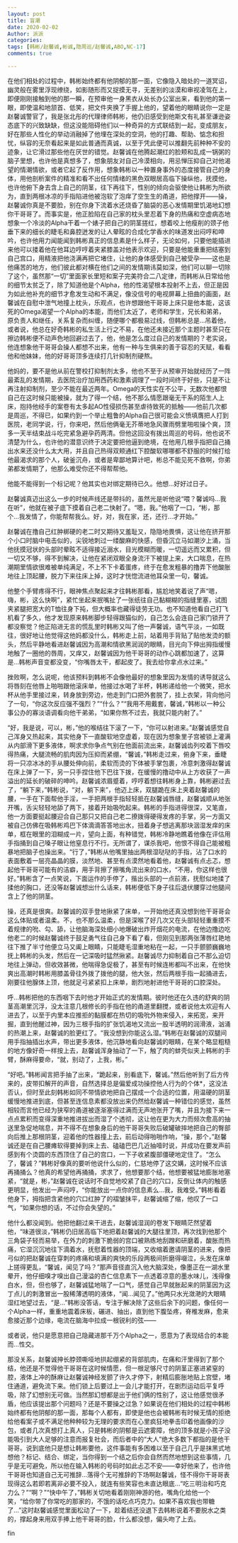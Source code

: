 ```yaml
---
layout: post
title: 盲潮
date: 2020-02-02
Author: 派派
categories: 
tags: [韩彬/赵馨诚,彬诚,隐周巡/赵馨诚,ABO,NC-17]
comments: true

---
```




在他们相处的过程中，韩彬始终都有他阴郁的那一面，它像隐入暗处的一道冥诏，幽灵般在雾里浮现缭绕，如影随形而又捉摸无寻，无差别的淡漠和审视凌驾在上，即便刚刚接触到他的那一瞬，在预审他一身黑衣从处长办公室出来，看到他的第一眼，即使温和地颔首、低笑，把文件夹换了手握上他的，望着他的眼睛说你一定是赵馨诚警官了，我是张北彤的代理律师韩彬，他仍旧感受到他斯文有礼甚至谦逊姿态底下的兴致缺缺，但这没能阻碍他们以一种奇异的方式联结到一起，变成朋友，好在那些人性化的举动消融掉了他埋在深处的空洞，他的打趣、帮助、惦念和担忧，纵容的无奈看起来是如此普通而真诚，以至于凭此便可以推翻先前种种不安的迹象，让它滑过那些他在厌世的错觉。赵馨诚在他腾起潮红的脸颊和乱成一锅粥的脑子里想，也许他是真想多了，想象朋友对自己冷漠相向，用忌惮压抑自己对他渴望的情潮情欲，或者它起了反作用，想象韩彬以一种置身事外的态度接管自己的身体，用他剖析案件的精准和看不出任何情绪的黑色双眼居高临下操纵他，抚摸他，也许他俯下身去含上自己的阴茎，往下再往下，性别的倾向会驱使他让韩彬为所欲为，直到两根冰凉的手指陷进他被泡软了泡痒了空生生的甬道，把他撑开——操，赵馨诚你真是不要脸，别在你身下流着水还烧昏了脑袋的恶心发情期里饥渴地幻想你干哥哥了。而事实是，他正脸陷在自己家的枕头里忍着下身的热痛和空虚病态地想象一个冷淡的Alpha干着一个婊子把自己的阴茎搓红，想着咬上他瘦削的颈子他垂下来的细长的睫毛和鼻腔迸发的让人晕眩的合成化学香水的味道发出闷哼和呻吟，也许他用力闻能闻到韩彬真正的信息素是什么样子，无论如何，只要他能插进来他可以搂着他在他耳边哼哼着夹紧膝盖对他表示欢迎，只要是他能重重把结塞到自己宫口，用精液把他浇满再把它堵住，让他的身体感受到自己被受孕——这也是他痛苦的地方，他们彼此都对横在他们之间的发情期讳莫如深，他们可以聊一切除了这个，虽然那“一切”里面家长里短和案子完美符合二八定律，而韩彬从日常给他的细节太贫乏了，除了知道他是个Alpha，他的性渴望根本投射不上去，但正是因为如此他补充的细节才愈发生动和不满足，像没信号的电视屏幕上扭曲的画面，赵馨诚在自慰中泄气地撞上枕头，乐观点，也许想跟他干哥哥上床只是他本能，这该死的Omega渴望一个Alpha的本能，而他们太近了，老师和学生，兄长和弟弟，原负责人和继任，关系复杂而纠缠，随便哪个都极易过线，但韩彬总是…吊着他，或者说，他总在好奇韩彬的私生活上行之不易，在他还未接近那个主题时甚至只在擦边韩彬便不动声色地回避过去了，他，他是怎么度过自己的发情期的？老实说，他连想象他干哥哥会操人都想不出来，他有一种与生俱来的善于容忍的天赋，看看他和他妹妹，他的好哥哥顶多连续打几针抑制剂硬熬。

他妈的，要不是他从前在警校打抑制剂太多，他也不至于从预审开始就经历了一阵最紊乱的发情期，去医院治疗加用西药和激素调理了一段时间终于好些，只是不让再注射抑制剂，至少不能在最近两年。Omega的天性实在不公平，无数次他都恨自己在这时候只能被操，就为了得一个结，他不那么情愿跟毫无干系的陌生人上床，抱持他经手的案卷有太多起AO性侵损伤甚至虐待致死的抵触——他前几次都是周巡，不得已，如果约到一个举止粗鲁的Alpha自己很可能会义愤填膺把人打到医院，老同学说，行，你来吧，然后他俩毫无芥蒂地急风骤雨劈里啪啦操个爽，顶多一天半结束战斗吃完紧急避孕药两清。但他这回没有拨出周巡的号码，他也说不清楚为什么，也许他的潜意识终于决定要把他逼到绝境，在他用几根手指把自己捅出水来还没什么太大用，并且自己热得双颊通红下腔酸软哪哪都不舒服的时候打给他最渴求的那个人，破釜沉舟，或者是卑鄙地算计吧，彬总不能见死不救啊，你弟弟都发情期了，他那么难受你还不得帮帮他。

他能不能得到一个标记呢？他其实也对绑定期待已久。他想…好好过日子。

赵馨诚真迈出这么一步的时候声线还是带抖的，虽然光是听他说“喂？馨诚吗…我在听”，他就在被子底下摸着自己老二快射了。“嗯，我。”他咽了一口，“彬，那个…我发情了，你能帮帮我么。好，对，我在家，还，还行…才开始。”

赵馨诚在撸自己红肿梆硬的老二时又期待又羞耻又，隐隐地畏惧，这让他在挤开那个小口时脑中电击似的，尖锐地刺过一缕酸麻的快感，但昏沉立马如潮汐上涌，当他抚摸冠状的头部时晕眩不适得接近溺水，目光模糊而暖，一切遥远而又累积，但一切又不够，得不到解决，让他在紧闭双眼全身流汗下被提上来，大口喘息，在热潮期里情欲很难被单纯满足，不上不下卡着蛋疼，终于在愈发粗暴的撸弄下他酸胀地往上顶起腰，脱力下来往床上掉，这时才恍惚流进他耳朵里一句，馨诚。

他整个手臂疼得不行，眼神焦点聚起来才往韩彬那看，尴尬地笑着说了声“嗯，嗨，彬，这么快啊”，紧忙坐起来抿嘴扯了一张纸往自己黏糊糊的指缝里塞，试图夹紧腿把宽大的T恤往身下扽，但大概率也藏得徒劳无功。也不知道他看自己打飞机看了多久，他才发现原来韩彬脚步轻得跟猫似的，自己怎么会连自己家门锁开了都没察觉？他正陷进无言的慌乱里时韩彬又叫了他一声馨诚，语气平淡，一如既往，很好地让他觉得这他妈都没什么，韩彬走上前，站着用手背贴了贴他发烫的额头，然后平静地看进赵馨诚因为高潮和情欲黑润润的眼睛，目光向下伸出拇指缓慢地触了一圈他的唇周，又痒又，赵馨诚因为他干哥哥的动作心跳都加速了，这算是…韩彬声音变都没变，“你嘴唇太干，都起皮了。我去给你拿点水过来。”

挫败啊，怎么说呢，他该预料到韩彬不会像他最好的想象里因为发情的诱导就这么将唇刻在他唇上啪啪跟他滚床单，他接过水喝了半杯，韩彬递给他一个微笑，把水杯从他手里接过来，转身放到旁边，他走到门口把外套脱了，挂上衣架，背向他问了一句，“你这次反应强不强烈？”“什么？”“我用不用戴套，馨诚，”韩彬以一种公事公办的寡淡语调看向他干弟弟，“如果你熬不过去，我就只能内射了。”

“好，我是说，可以，彬，”他的喉结往下滚了一下，“你可以射进来。”赵馨诚感觉自己浑身又热起来，其实他身下一直酸软地空虚着，现在因为想象里子宫被锁上灌满从内部滑下更多液体，啊求求你争点气别在他面前流出来，赵馨诚齿列咬着下唇咬得热痛，大腿流畅的肌肉因为压抑而紧绷，“馨诚，”韩彬走过来，俯身下来，垂睫将一只凉冰冰的手从腰处伸向前，柔软而烫的下体被手掌包裹，冷意刺激得赵馨诚在床上弹了一下，另一只手捏住他下巴往下拨，在缓慢的撸动中从上方收获了一声溢出的延长的破碎的呻吟。赵馨诚浓眉蹙着，哼哼着想往韩彬身上靠，韩彬避过去了，“躺下来，”韩彬说，“对，躺下来”，他迈上床，双腿跪在床上夹着赵馨诚的腰，一手在下面帮他手淫，一手把两根手指轻轻抵在赵馨诚唇缝，赵馨诚顺从地张开嘴，舌尖轻轻地舔了两下，接着开始吸吮起来。韩彬的手指进得很深，又笔直，他一方面要挺起腰迎合自己那只又把自己老二撩拨得硬得发疼的手掌，另一方面又被自己仿佛在吸韩彬鸡巴下体滴滴答答地出水，扭着身子想逃离那块洇湿发痒的床单，框在眼里的泪糊成一片，望向上面，有种错觉，韩彬冷静地瞧着他像在评估用手指捅到自己嗓子眼让他窒息行不行。无所谓了，谋杀我吧，他恨不得自己能被粗暴地把脑子也操出来。“行了，”韩彬从他嘴里抽出两根湿哒哒的手指，沾了口水的表面敷着一层亮晶晶的膜，淡然地、甚至有点漠然地看着他，赵馨诚有点忐忑，想起他干哥哥可能有的洁癖，用手背擦了擦嘴角流出来的口水，“不用，你这样也很好。”韩彬含了一点笑说，下面运作的手停了，揩出头部的一点前液，抚慰似地揉了揉他的胸口，还没等赵馨诚想出什么话来，韩彬便低下身子往后退伏腰穿过他腿间含上了他的阴茎。

操，还真是很爽。赵馨诚的双手登地揪紧了床单，一开始他还真没想到他干哥哥会这么体贴或者温柔。不，也不那么温柔，但是深喉了好几次又在头部轻轻重重摸不着规律的吮、勾、舔，让他脑海深处细小地爆破出炸开烟花的电流，在他边撸边吃他老二的时候赵馨诚终于鼓足勇气往自己身下看了看，但刚见到那两张薄唇红艳地往下推了半寸他便立马又阖上眼睛，只能睫毛湿重地粘在一起，一只手颤颤巍巍地抚上韩彬的头发，然后在一记深吸时猛然揪紧。赵馨诚尽力抑制着自己不那么迫切地往上弹动，但收效甚微，他喘得急促极了，甚至有时候连彬都叫不出来，在他快爽出高潮时韩彬用膝盖骨往外拨了拨他的腿，他大张，然后两根手指一起捅进去，刚要往他腺体上顶，他就足弓紧紧扣上床单，剧烈地射进他干哥哥的口腔深处。

呼…韩彬把他的东西咽下去时他才开始正式的发情期。彼时他还在久违的舒爽的阴茎高潮里沉浮，没太注意几根修长的手指在他的甬道里翻搅，或者说他太欢迎有人进去了，以至于内里本应推拒的黏膜都在热切的吸吮外物来侵入，来拓宽，来开掘，直到他醒过神，因为三根手指的扩张饥渴地又流出一股半透明的润滑液，汹涌的热潮上来，赵馨诚的脸更红了。“我没想到你能这么湿。”韩彬在赵馨诚的双腿间用手指抽插出水声，带出更多液体，他沉静地看向赵馨诚的眼睛，在某个略显粗糙的地方像好奇一样按上去，赵馨诚浑身抽动了一下，触了肉的蚌壳似夹上韩彬的手臂，酥麻得要命，“就，别动了，上我，彬。”

“好吧。”韩彬闻言把手抽了出来，“跪起来，别看底下，馨诚。”然后他听到了后方传来的，皮带扣解开的声音，自然选择总是偏爱成功操控他人行为的个体*，这没法否认，但时至此刻韩彬如同不带情欲地把自己摆成一个合适的位置，用温硬的阴茎缓慢地推进到底，但甚至连信息素都没放出来仍然给赵馨诚一种错位的感觉，虽然相较而言他已经为狭窄的甬道被逐渐塞得过满而无声地张开了嘴，并且为接下来一点点累积而变得深重地推进拔出而湿了个透彻，这让他在更为大力而频次愈高的抽送里急促地喘息，并不得不在想象身后的他干哥哥失败后破罐破摔地把自己的臀部向后推上那根阴茎，迎着他的性器撞上去，前后动得啪啪作响，“操，那个，”赵馨诚还是在自己腰瘫软得要掉到床上去、磕磕巴巴几近抽噎时说，并成功在要发声前感到有个烫圆的东西顶住了自己的宫口，一下子收紧腹部僵硬地定住了。“怎么了，馨诚？”韩彬好像真的要听他说什么似的，仁慈地停了这交媾，这时候不应该再捅捅么？他真的希望他再捅捅，求求了，他想要那个结，他想要被猛地膨胀地塞紧，“就是，彬，”赵馨诚在说话时不自觉地咬紧了自己的穴口，反倒让体内的触感更明显，他发出一声闷哼，“你能放出一点你的信息素么…我，我难受。”韩彬看着他身下，拇指把含紧他的穴口红肿了的褶皱抹平，赵馨诚缩了缩，他叹了一口气，“如果你想的话，不过你会失望的。”

他什么都没闻到。他把他翻过来干进去，赵馨诚湿润的卷发下眼睛茫然望着他，“味道很淡，”韩彬仍旧居高临下地把着赵馨诚的大腿往里顶，再次找到他那个三角袋子轻而易举，在外力的刺激下脆弱的宫口被熟练地刮蹭和研磨着，酸胀而热痛，它湿沉沉地往下滴着水，抚慰着性器的顶端，又收缩着邀请阴茎的进来，像把弓似的把赵馨诚在穿刺的疼痛和填满的爽快的乐段两极间折磨得啜泣，头发在床单上搓得更乱，“馨诚，闻见了吗？”那声音径直沉入他大脑深处，像墨正在一湖水里晕开，他仔细嗅才嗅出自己漫溢的杏仁信息素下一点透着凉意的墨水味儿，浅得像白水，但，但也够了，赵馨诚猛地喘了一口气，感觉自己早就胀起来的阴茎因为这丁点儿的刺激冒出一股稀薄透明的液体，“闻…闻见了。”他两只水光潋滟的大眼睛湿红地望过去，“是…”韩彬没答话，专注于解决除了这些后余下的问题，像任何一个Alpha一样，重重地震着床板，碾进、抽出，直到他下腹坠疼，脊椎发麻，愈来愈接近那个边缘，电流在脑海中拉成一根锐利的弦——

或者说，他只是愿意把自己隐藏进那千万个Alpha之一，愿意为了表现结合的本能而…性交。

那没关系，赵馨诚抻长脖颈嘶哑地拱起绷紧的背部肌肉，在痛和汗里得到了那个结，他还是不觉得他干哥哥在这时候情愿，但一根足够尺寸的阴茎正塞进紧窒的腔，液体上冲的酥麻让赵馨诚神经发颤了许久才停下，射精后膨胀地贴上宫壁，堵住通道，避免流下来。他们锁上后要过上一会儿才能打开，在剧烈运动后平复呼吸，除了幻想别无可做。当然那幻想都是出于他们俩的性别了，这让他感觉很矛盾，他应该提出那个问题吗？还是不要操之过急？如果说在他们相处的过程中韩彬始终都有他阴郁的那一面，那每个人都有，即使是他也会被韩彬有时候无情的拒绝给他看案子或不满足他种种较为无理的要求而在心里疯狂地拳击印着他画像的沙包，或者几次真想打上真人，只是韩彬的阴郁是云遮雾障，他的顶多就是小孩子没能吸引到大人足够的注意而报复社会，而后者中的“大人”绝大多数下都指的是他干哥哥。说到底他只是想让韩彬要他，这件事能有多困难以至于自己几乎是抹黑式地想他？标记、结合、绑定，当你得到一个结之后你会自然而然地想到这些事情，几乎是无可避免，所以他在输入韩彬的号码时如此忐忑不安——幸好他来了，也许他干哥哥也知道自己无可推辞…落得个无可推辞的下场啊赵馨诚，怪不得你干哥哥表现得这么若即若离非必要不投入，就连有些笑容也未直达眼底…“吃三明治和巧克力么？”“啊？”“快中午了，”韩彬关切地看着刚刚神游的他，嘴角化给他一个笑，“给你带了你常吃的那家的，不饿的话吃点巧克力。如果不喜欢我也带糖了…”这时赵馨诚感觉里面松动了一下，趁着结还没退下去韩彬说着不要脱水之类的，撑起身来用双手捧上他干哥哥的脸，什么都没想，偏头吻了上去。


fin
